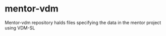 # mentor-vdm
Mentor-vdm repository halds files specifying the data in the mentor project using VDM-SL
